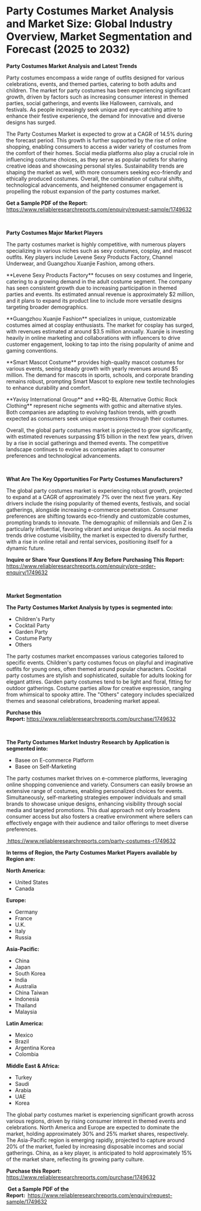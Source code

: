 <p><h1>Party Costumes Market Analysis and Market Size: Global Industry Overview, Market Segmentation and Forecast (2025 to 2032)</h1></p><p><strong>Party Costumes Market Analysis and Latest Trends</strong></p>
<p><p>Party costumes encompass a wide range of outfits designed for various celebrations, events, and themed parties, catering to both adults and children. The market for party costumes has been experiencing significant growth, driven by factors such as increasing consumer interest in themed parties, social gatherings, and events like Halloween, carnivals, and festivals. As people increasingly seek unique and eye-catching attire to enhance their festive experience, the demand for innovative and diverse designs has surged.</p><p>The Party Costumes Market is expected to grow at a CAGR of 14.5% during the forecast period. This growth is further supported by the rise of online shopping, enabling consumers to access a wider variety of costumes from the comfort of their homes. Social media platforms also play a crucial role in influencing costume choices, as they serve as popular outlets for sharing creative ideas and showcasing personal styles. Sustainability trends are shaping the market as well, with more consumers seeking eco-friendly and ethically produced costumes. Overall, the combination of cultural shifts, technological advancements, and heightened consumer engagement is propelling the robust expansion of the party costumes market.</p></p>
<p><strong>Get a Sample PDF of the Report:&nbsp;</strong> <a href="https://www.reliableresearchreports.com/enquiry/request-sample/1749632?utm_campaign=2283&utm_medium=2&utm_source=Github&utm_content=ia&utm_term=17042025&utm_id=party-costumes">https://www.reliableresearchreports.com/enquiry/request-sample/1749632</a></p>
<p>&nbsp;</p>
<p><strong>Party Costumes Major Market Players</strong></p>
<p><p>The party costumes market is highly competitive, with numerous players specializing in various niches such as sexy costumes, cosplay, and mascot outfits. Key players include Levene Sexy Products Factory, Channel Underwear, and Guangzhou Xuanjie Fashion, among others.</p><p>**Levene Sexy Products Factory** focuses on sexy costumes and lingerie, catering to a growing demand in the adult costume segment. The company has seen consistent growth due to increasing participation in themed parties and events. Its estimated annual revenue is approximately $2 million, and it plans to expand its product line to include more versatile designs targeting broader demographics.</p><p>**Guangzhou Xuanjie Fashion** specializes in unique, customizable costumes aimed at cosplay enthusiasts. The market for cosplay has surged, with revenues estimated at around $3.5 million annually. Xuanjie is investing heavily in online marketing and collaborations with influencers to drive customer engagement, looking to tap into the rising popularity of anime and gaming conventions.</p><p>**Smart Mascot Costume** provides high-quality mascot costumes for various events, seeing steady growth with yearly revenues around $5 million. The demand for mascots in sports, schools, and corporate branding remains robust, prompting Smart Mascot to explore new textile technologies to enhance durability and comfort.</p><p>**Yavisy International Group** and **RQ-BL Alternative Gothic Rock Clothing** represent niche segments with gothic and alternative styles. Both companies are adapting to evolving fashion trends, with growth expected as consumers seek unique expressions through their costumes.</p><p>Overall, the global party costumes market is projected to grow significantly, with estimated revenues surpassing $15 billion in the next few years, driven by a rise in social gatherings and themed events. The competitive landscape continues to evolve as companies adapt to consumer preferences and technological advancements.</p></p>
<p>&nbsp;</p>
<p><strong>What Are The Key Opportunities For Party Costumes Manufacturers?</strong></p>
<p><p>The global party costumes market is experiencing robust growth, projected to expand at a CAGR of approximately 7% over the next five years. Key drivers include the rising popularity of themed events, festivals, and social gatherings, alongside increasing e-commerce penetration. Consumer preferences are shifting towards eco-friendly and customizable costumes, prompting brands to innovate. The demographic of millennials and Gen Z is particularly influential, favoring vibrant and unique designs. As social media trends drive costume visibility, the market is expected to diversify further, with a rise in online retail and rental services, positioning itself for a dynamic future.</p></p>
<p><strong>Inquire or Share Your Questions If Any Before Purchasing This Report:</strong> <a href="https://www.reliableresearchreports.com/enquiry/pre-order-enquiry/1749632?utm_campaign=2283&utm_medium=2&utm_source=Github&utm_content=ia&utm_term=17042025&utm_id=party-costumes">https://www.reliableresearchreports.com/enquiry/pre-order-enquiry/1749632</a></p>
<p>&nbsp;</p>
<p><strong>Market Segmentation</strong></p>
<p><strong>The Party Costumes Market Analysis by types is segmented into:</strong></p>
<p><ul><li>Children's Party</li><li>Cocktail Party</li><li>Garden Party</li><li>Costume Party</li><li>Others</li></ul></p>
<p><p>The party costumes market encompasses various categories tailored to specific events. Children's party costumes focus on playful and imaginative outfits for young ones, often themed around popular characters. Cocktail party costumes are stylish and sophisticated, suitable for adults looking for elegant attires. Garden party costumes tend to be light and floral, fitting for outdoor gatherings. Costume parties allow for creative expression, ranging from whimsical to spooky attire. The "Others" category includes specialized themes and seasonal celebrations, broadening market appeal.</p></p>
<p><strong>Purchase this Report:&nbsp;</strong><a href="https://www.reliableresearchreports.com/purchase/1749632?utm_campaign=2283&utm_medium=2&utm_source=Github&utm_content=ia&utm_term=17042025&utm_id=party-costumes">https://www.reliableresearchreports.com/purchase/1749632</a></p>
<p>&nbsp;</p>
<p><strong>The Party Costumes Market Industry Research by Application is segmented into:</strong></p>
<p><ul><li>Basee on E-commerce Platform</li><li>Basee on Self-Marketing</li></ul></p>
<p><p>The party costumes market thrives on e-commerce platforms, leveraging online shopping convenience and variety. Consumers can easily browse an extensive range of costumes, enabling personalized choices for events. Simultaneously, self-marketing strategies empower individuals and small brands to showcase unique designs, enhancing visibility through social media and targeted promotions. This dual approach not only broadens consumer access but also fosters a creative environment where sellers can effectively engage with their audience and tailor offerings to meet diverse preferences.</p></p>
<p><a href="https://www.reliableresearchreports.com/party-costumes-r1749632?utm_campaign=2283&utm_medium=2&utm_source=Github&utm_content=ia&utm_term=17042025&utm_id=party-costumes">&nbsp;https://www.reliableresearchreports.com/party-costumes-r1749632</a></p>
<p><strong>In terms of Region, the Party Costumes Market Players available by Region are:</strong></p>
<p>
    <p> <strong> North America: </strong>
        <ul>
            <li>United States</li>
            <li>Canada</li>
        </ul>
        </p> 
    <p> <strong> Europe: </strong>
        <ul>
            <li>Germany</li>
            <li>France</li>
            <li>U.K.</li>
            <li>Italy</li>
            <li>Russia</li>
        </ul>
        </p> 
    <p> <strong> Asia-Pacific: </strong>
        <ul>
            <li>China</li>
            <li>Japan</li>
            <li>South Korea</li>
            <li>India</li>
            <li>Australia</li>
            <li>China Taiwan</li>
            <li>Indonesia</li>
            <li>Thailand</li>
            <li>Malaysia</li>
        </ul>
        </p> 
    <p> <strong> Latin America: </strong>
        <ul>
            <li>Mexico</li>
            <li>Brazil</li>
            <li>Argentina Korea</li>
            <li>Colombia</li>
        </ul>
        </p> 
    <p> <strong> Middle East & Africa: </strong>
        <ul>
            <li>Turkey</li>
            <li>Saudi</li>
            <li>Arabia</li>
            <li>UAE</li>
            <li>Korea</li>
        </ul>
    </p>
    </p>
<p><p>The global party costumes market is experiencing significant growth across various regions, driven by rising consumer interest in themed events and celebrations. North America and Europe are expected to dominate the market, holding approximately 30% and 25% market shares, respectively. The Asia-Pacific region is emerging rapidly, projected to capture around 20% of the market, fueled by increasing disposable incomes and social gatherings. China, as a key player, is anticipated to hold approximately 15% of the market share, reflecting its growing party culture.</p></p>
<p><strong>Purchase this Report: </strong><a href="https://www.reliableresearchreports.com/purchase/1749632?utm_campaign=2283&utm_medium=2&utm_source=Github&utm_content=ia&utm_term=17042025&utm_id=party-costumes">https://www.reliableresearchreports.com/purchase/1749632</a></p>
<p>&nbsp;<strong>Get a Sample PDF of the Report:&nbsp;&nbsp;</strong><a href="https://www.reliableresearchreports.com/enquiry/request-sample/1749632?utm_campaign=2283&utm_medium=2&utm_source=Github&utm_content=ia&utm_term=17042025&utm_id=party-costumes">https://www.reliableresearchreports.com/enquiry/request-sample/1749632</a></p>
<p><strong></strong></p>
<p><p></p><p></p><p></p></p>